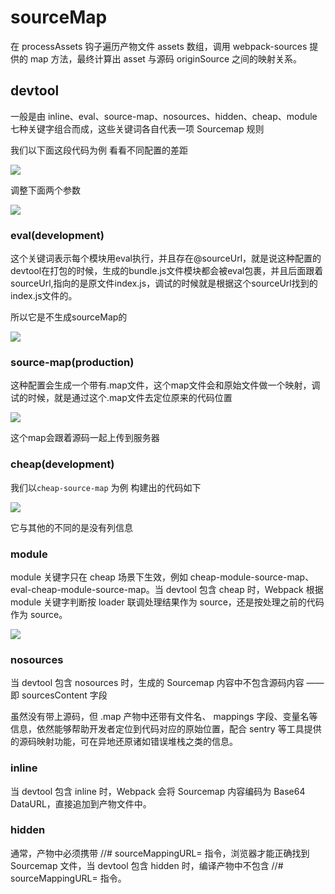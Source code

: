 # sourceMap 

在 processAssets 钩子遍历产物文件 assets 数组，调用 webpack-sources 提供的 map 方法，最终计算出 asset 与源码 originSource 之间的映射关系。



## devtool

一般是由 inline、eval、source-map、nosources、hidden、cheap、module 七种关键字组合而成，这些关键词各自代表一项 Sourcemap 规则

我们以下面这段代码为例 看看不同配置的差距

![](https://pic1.imgdb.cn/item/6358983c16f2c2beb18f6001.png)

调整下面两个参数

![](https://pic1.imgdb.cn/item/6358aaf316f2c2beb1a282aa.jpg)

### eval(development)

这个关键词表示每个模块用eval执行，并且存在@sourceUrl，就是说这种配置的devtool在打包的时候，生成的bundle.js文件模块都会被eval包裹，并且后面跟着sourceUrl,指向的是原文件index.js，调试的时候就是根据这个sourceUrl找到的index.js文件的。

所以它是不生成sourceMap的

![](https://pic1.imgdb.cn/item/6358ab5516f2c2beb1a2d22d.jpg)

### source-map(production)

这种配置会生成一个带有.map文件，这个map文件会和原始文件做一个映射，调试的时候，就是通过这个.map文件去定位原来的代码位置

![](https://pic1.imgdb.cn/item/6358a13216f2c2beb1984206.jpg)

这个map会跟着源码一起上传到服务器


### cheap(development)

我们以`cheap-source-map` 为例 构建出的代码如下

![](https://pic1.imgdb.cn/item/6358ae2216f2c2beb1a5e3ad.jpg)

它与其他的不同的是没有列信息



### module

module 关键字只在 cheap 场景下生效，例如 cheap-module-source-map、eval-cheap-module-source-map。当 devtool 包含 cheap 时，Webpack 根据 module 关键字判断按 loader 联调处理结果作为 source，还是按处理之前的代码作为 source。

![](https://pic1.imgdb.cn/item/6358d5fd16f2c2beb1daedd1.jpg)



### nosources

当 devtool 包含 nosources 时，生成的 Sourcemap 内容中不包含源码内容 —— 即 sourcesContent 字段

虽然没有带上源码，但 .map 产物中还带有文件名、 mappings 字段、变量名等信息，依然能够帮助开发者定位到代码对应的原始位置，配合 sentry 等工具提供的源码映射功能，可在异地还原诸如错误堆栈之类的信息。

### inline

当 devtool 包含 inline 时，Webpack 会将 Sourcemap 内容编码为 Base64 DataURL，直接追加到产物文件中。

### hidden

通常，产物中必须携带 //# sourceMappingURL= 指令，浏览器才能正确找到 Sourcemap 文件，当 devtool 包含 hidden 时，编译产物中不包含 //# sourceMappingURL= 指令。